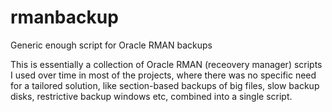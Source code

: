 # rmanbackup
Generic enough script for Oracle RMAN backups

This is essentially a collection of Oracle RMAN (receovery manager) scripts I used over time in most of the projects, where there was no specific need for a tailored solution, like section-based backups of big files, slow backup disks, restrictive backup windows etc, combined into a single script.
